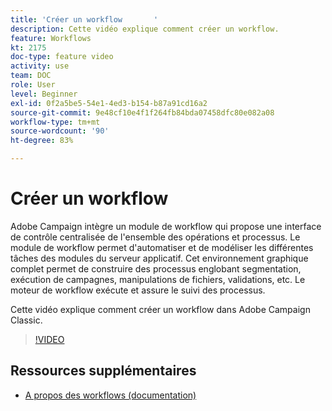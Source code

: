 ```yaml
---
title: 'Créer un workflow       '
description: Cette vidéo explique comment créer un workflow.
feature: Workflows
kt: 2175
doc-type: feature video
activity: use
team: DOC
role: User
level: Beginner
exl-id: 0f2a5be5-54e1-4ed3-b154-b87a91cd16a2
source-git-commit: 9e48cf10e4f1f264fb84bda07458dfc80e082a08
workflow-type: tm+mt
source-wordcount: '90'
ht-degree: 83%

---
```


# Créer un workflow       

Adobe Campaign intègre un module de workflow qui propose une interface de contrôle centralisée de l&#39;ensemble des opérations et processus. Le module de workflow permet d&#39;automatiser et de modéliser les différentes tâches des modules du serveur applicatif. Cet environnement graphique complet permet de construire des processus englobant segmentation, exécution de campagnes, manipulations de fichiers, validations, etc. Le moteur de workflow exécute et assure le suivi des processus.

Cette vidéo explique comment créer un workflow dans Adobe Campaign Classic.

>[!VIDEO](https://video.tv.adobe.com/v/25559?quality=12)

## Ressources supplémentaires

* [A propos des workflows (documentation)](https://experienceleague.adobe.com/docs/campaign-classic/using/automating-with-workflows/introduction/about-workflows.html?lang=fr)
